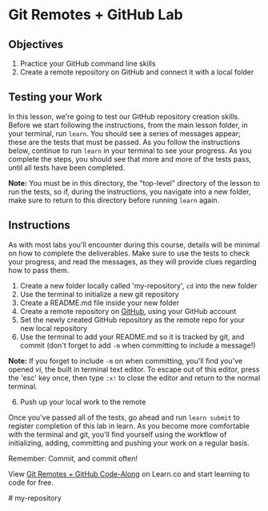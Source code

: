 # Git Remotes + GitHub Lab

## Objectives

1. Practice your GitHub command line skills
2. Create a remote repository on GitHub and connect it with a local folder

## Testing your Work

In this lesson, we're going to test our GitHub repository creation skills.
Before we start following the instructions, from the main lesson folder, in
your terminal, run `learn`.  You should see a series of messages appear; these
are the tests that must be passed. As you follow the instructions below,
continue to run `learn` in your terminal to see your progress. As you complete
the steps, you should see that more and more of the tests pass, until all tests
have been completed.

**Note:** You must be in this directory, the "top-level" directory of the lesson to run the tests, so
if, during the instructions, you navigate into a new folder, make sure to return
to this directory before running `learn` again.

## Instructions

As with most labs you'll encounter during this course, details will be minimal
on how to complete the deliverables. Make sure to use the tests to check your
progress, and read the messages, as they will provide clues regarding how to
pass them.

1. Create a new folder locally called 'my-repository', `cd` into the new
folder
2. Use the terminal to initialize a new git repository
3. Create a README.md file inside your new folder
3. Create a remote repository on [GitHub](github.com), using your GitHub account
4. Set the newly created GitHub repository as the remote repo for your new local
repository
5. Use the terminal to add your README.md so it is tracked by git, and commit
(don't forget to add `-m` when committing to include a message!)

**Note:** If you forget to include `-m` on when committing, you'll find you've
opened _vi_, the built in terminal text editor. To escape out of this editor,
press the 'esc' key once, then type `:x!` to close the editor and return to the
normal terminal.

6. Push up your local work to the remote


Once you've passed all of the tests, go ahead and run `learn submit` to register
completion of this lab in learn.  As you become more comfortable with the
terminal and git, you'll find yourself using the workflow of initializing,
adding, committing and pushing your work on a regular basis.  

Remember: Commit, and commit often!

<p data-visibility='hidden'>View <a href='https://learn.co/lessons/git-remote-code-along' title='Git Remotes + GitHub Code-Along'>Git Remotes + GitHub Code-Along</a> on Learn.co and start learning to code for free.</p>
# my-repository
